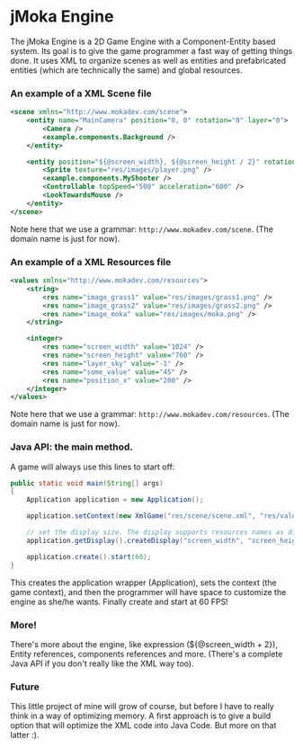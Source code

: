 jMoka Engine
============

The jMoka Engine is a 2D Game Engine with a Component-Entity based system. Its goal is to give the game
programmer a fast way of getting things done. It uses XML to organize scenes as well as entities and
prefabricated entities (which are technically the same) and global resources.

### An example of a XML Scene file

```xml
<scene xmlns="http://www.mokadev.com/scene">
    <entity name="MainCamera" position="0, 0" rotation="0" layer="0">
        <Camera />
        <example.components.Background />
    </entity>

    <entity position="${@screen_width}, ${@screen_height / 2}" rotation="0" name="Player" layer="2">
        <Sprite texture="res/images/player.png" />
        <example.components.MyShooter />
        <Controllable topSpeed="500" acceleration="600" />
        <LookTowardsMouse />
    </entity>
</scene>
```

Note here that we use a grammar: `http://www.mokadev.com/scene`. (The domain name is just for now).

### An example of a XML Resources file

```xml
<values xmlns="http://www.mokadev.com/resources">
    <string>
        <res name="image_grass1" value="res/images/grass1.png" />
        <res name="image_grass2" value="res/images/grass2.png" />
        <res name="image_moka" value="res/images/moka.png" />
    </string>

    <integer>
        <res name="screen_width" value="1024" />
        <res name="screen_height" value="760" />
        <res name="layer_sky" value="-1" />
        <res name="some_value" value="45" />
        <res name="position_x" value="200" />
    </integer>
</values>
```

Note here that we use a grammar: `http://www.mokadev.com/resources`. (The domain name is just for now).

### Java API: the main method.

A game will always use this lines to start off:

```java
public static void main(String[] args)
{
    Application application = new Application();

    application.setContext(new XmlGame("res/scene/scene.xml", "res/values.xml"));

    // set the display size. The display supports resources names as dimensions.
    application.getDisplay().createDisplay("screen_width", "screen_height", "JMoka Engine");

    application.create().start(60);
}
```

This creates the application wrapper (Application), sets the context (the game context), and then
the programmer will have space to customize the engine as she/he wants. Finally create and start at 60 FPS!

### More!

There's more about the engine, like expression (${@screen_width + 2}), Entity references, components references and
more. (There's a complete Java API if you don't really like the XML way too).

### Future

This little project of mine will grow of course, but before I have to really think in a way of optimizing memory.
A first approach is to give a build option that will optimize the XML code into Java Code. But more on that latter :).